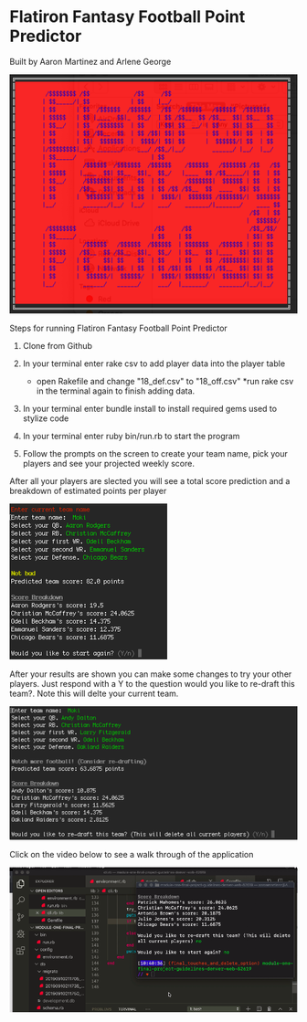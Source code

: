 <h1>Flatiron Fantasy Football Point Predictor</h1>
Built by Aaron Martinez and Arlene George

![alternativetext](readme_pics/Start_screen.png)

Steps for running Flatiron Fantasy Football Point Predictor
1. Clone from Github 
2. In your terminal enter rake csv to add player data into the player table
    * open Rakefile and change "18_def.csv" to "18_off.csv"
    *run rake csv in the terminal again to finish adding data.
3. In your terminal enter bundle install to install required gems used to stylize code
4. In your terminal enter ruby bin/run.rb to start the program

5. Follow the prompts on the screen to create your team name, pick your players and see your projected weekly score. 

After all your players are slected you will see a total score prediction and a breakdown of estimated points per player

![alternativetext](readme_pics/Final_score.png)

After your results are shown you can make some changes to try your other players. Just respond with a Y to the question would you like to re-draft this team?. Note this will delte your current team. 


![alternativetext](readme_pics/re-draft_question.png)

Click on the video below to see a walk through of the application
    
[![alt text](readme_pics/video_screen_shot.png)](https://drive.google.com/file/d/1oDAvMuqhizVC_1f_U6Dxo69EZZFN18r5/view?usp=sharing "Application Walk Through")
    


